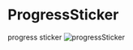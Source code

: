 # ProgressSticker
progress sticker
![progressSticker](https://drive.google.com/uc?authuser=0&id=1S24CIr4FdGES1V0Ni76H_lqmsxlgDyS4&export=download)

